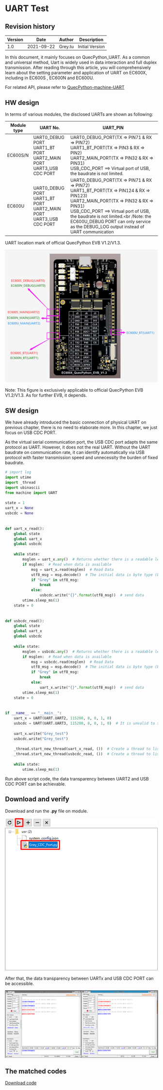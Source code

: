 ﻿# UART Test

## Revision history

| Version | Date       | Author  | Description     |
| ------- | ---------- | ------- | --------------- |
| 1.0     | 2021-09-22 | Grey.tu | Initial Version |

In this document, it mainly focuses on QuecPython_UART. As a common and universal method, Uart is widely used in data interaction and full duplex transmission. After reading through this article, you will comprehensively learn about the setting parameter and application of UART on EC600X, including in EC600S , EC600N and EC600U. 

For related API, please refer to [QuecPython-machine-UART](https://python.quectel.com/wiki/#/en-us/api/QuecPythonClasslib?id=uart)

## HW design

In terms of various modules, the disclosed UARTs are shown as following: 

| Module type | UART No.                                                     | UART_PIN                                                     |
| ----------- | ------------------------------------------------------------ | ------------------------------------------------------------ |
| EC600S/N    | UART0_DEBUG PORT<br>UART1_BT PORT<br/>UART2_MAIN PORT<br />UART3_USB CDC PORT | UART0_DEBUG_PORT(TX => PIN71 & RX => PIN72)<br />UART1_BT_PORT(TX => PIN3 & RX => PIN2)<br />UART2_MAIN_PORT(TX => PIN32 & RX => PIN31)<br />USB_CDC_PORT ==> Virtual port of USB, the baudrate is not limited. |
| EC600U      | UART0_DEBUG PORT<br />UART1_BT PORT<br/>UART2_MAIN PORT<br />UART3_USB CDC PORT | UART0_DEBUG_PORT(TX => PIN71 & RX => PIN72)<br />UART1_BT_PORT(TX => PIN124 & RX => PIN123) <br />UART2_MAIN_PORT(TX => PIN32 & RX => PIN31)<br />USB_CDC_PORT ==> Virtual port of USB, the baudrate is not limited.<br /Note: the EC600U_DEBUG PORT can only service as the DEBUG_LOG output instead of UART communication |

UART location mark of official QuecPython EVB V1.2/V1.3. 

![media_UART_1](media/media_UART_1.jpg)

Note: This figure is exclusively applicable to official QuecPython EVB V1.2/V1.3. As for further EVB, it depends. 

## SW design

We have already introduced the basic connection of physical UART on previous chapter, there is no need to elaborate more. In this chapter, we just focus on USB CDC PORT.

As the virtual serial communication port, the USB CDC port adapts the same protocol as UART. However, it does not the real UART. Without the UART baudrate on communication rate, it can identify automatically via USB protocol with faster transmission speed and unnecessity the burden of fixed baudrate. 

```python
# import log
import utime
import _thread
import ubinascii
from machine import UART

state = 1
uart_x = None
usbcdc = None


def uart_x_read():
    global state
    global uart_x
    global usbcdc

    while state:
        msglen = uart_x.any()  # Returns whether there is a readable length of data
        if msglen:  # Read when data is available
            msg = uart_x.read(msglen)  # Read Data
            utf8_msg = msg.decode()  # The initial data is byte type (bytes), which encodes byte type data
            if "Grey" in utf8_msg:
                break
            else:
                usbcdc.write("{}".format(utf8_msg))  # send data
        utime.sleep_ms(1)
    state = 0


def usbcdc_read():
    global state
    global uart_x
    global usbcdc

    while state:
        msglen = usbcdc.any()  # Returns whether there is a readable length of data
        if msglen:  # Read when data is available
            msg = usbcdc.read(msglen)  # Read Data
            utf8_msg = msg.decode()  # The initial data is byte type (bytes), which encodes byte type data
            if "Grey" in utf8_msg:
                break
            else:
                uart_x.write("{}".format(utf8_msg))  # send data
        utime.sleep_ms(1)
    state = 0


if __name__ == "__main__":
    uart_x = UART(UART.UART2, 115200, 8, 0, 1, 0)
    usbcdc = UART(UART.UART3, 115200, 8, 0, 1, 0)  # It is unvalid to set the baudrate, while in communication, any baudrate is available

    uart_x.write("Grey_test")
    usbcdc.write("Grey_test") 

    _thread.start_new_thread(uart_x_read, ())  # Create a thread to listen for receiving UART messages
    _thread.start_new_thread(usbcdc_read, ())  # Create a thread to listen for receiving CDC messages

    while state:
        utime.sleep_ms(1)
```

Run above script code, the data transparency between UART2 and USB CDC PORT can be achievable. 

## Download and verify

Download and run the **.py** file on module.

![media_UART_2](media/media_UART_2.jpg)

After that, the data transparency between UARTx and USB CDC PORT can be accessible. 

![media_UART_3](media/media_UART_3.jpg)



## The matched codes

<!-- * [Download code](code/code_UART_CDC.py) -->
 <a href="code/code_UART_CDC.py" target="_blank">Download code</a>

